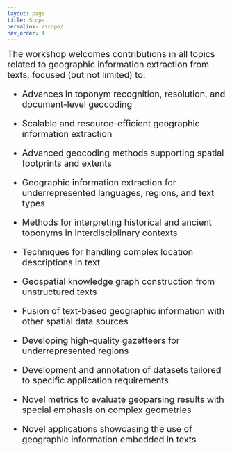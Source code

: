 ```yaml
---
layout: page
title: Scope
permalink: /scope/
nav_order: 4
---
```



<span style="font-size:20px;"> 
The workshop welcomes contributions in all topics related to geographic information extraction from texts, focused (but not limited) to: 

* <span style="font-size:20px;"> Advances in toponym recognition, resolution, and document-level geocoding

* <span style="font-size:20px;"> Scalable and resource-efficient geographic information extraction

* <span style="font-size:20px;"> Advanced geocoding methods supporting spatial footprints and extents

* <span style="font-size:20px;"> Geographic information extraction for underrepresented languages, regions, and text types

* <span style="font-size:20px;"> Methods for interpreting historical and ancient toponyms in interdisciplinary contexts

* <span style="font-size:20px;"> Techniques for handling complex location descriptions in text

* <span style="font-size:20px;"> Geospatial knowledge graph construction from unstructured texts

* <span style="font-size:20px;"> Fusion of text-based geographic information with other spatial data sources

* <span style="font-size:20px;"> Developing high-quality gazetteers for underrepresented regions

* <span style="font-size:20px;"> Development and annotation of datasets tailored to specific application requirements

* <span style="font-size:20px;"> Novel metrics to evaluate geoparsing results with special emphasis on complex geometries

* <span style="font-size:20px;"> Novel applications showcasing the use of geographic information embedded in texts
